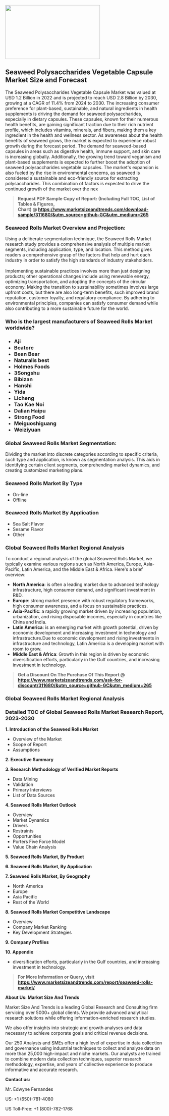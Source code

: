 <p><img class="alignnone size-medium wp-image-20088" src="https://ffe5etoiles.com/wp-content/uploads/2024/12/MST1-300x171.png" alt="" width="300" height="171" /></p><h2>Seaweed Polysaccharides Vegetable Capsule Market Size and Forecast</h2><p>The Seaweed Polysaccharides Vegetable Capsule Market was valued at USD 1.2 Billion in 2022 and is projected to reach USD 2.8 Billion by 2030, growing at a CAGR of 11.4% from 2024 to 2030. The increasing consumer preference for plant-based, sustainable, and natural ingredients in health supplements is driving the demand for seaweed polysaccharides, especially in dietary capsules. These capsules, known for their numerous health benefits, are gaining significant traction due to their rich nutrient profile, which includes vitamins, minerals, and fibers, making them a key ingredient in the health and wellness sector. As awareness about the health benefits of seaweed grows, the market is expected to experience robust growth during the forecast period. The demand for seaweed-based capsules in areas such as digestive health, immune support, and skin care is increasing globally. Additionally, the growing trend toward veganism and plant-based supplements is expected to further boost the adoption of seaweed polysaccharides vegetable capsules. The market's expansion is also fueled by the rise in environmental concerns, as seaweed is considered a sustainable and eco-friendly source for extracting polysaccharides. This combination of factors is expected to drive the continued growth of the market over the nex</p><blockquote id="" class=""><strong>Request PDF Sample Copy of Report: (Including Full TOC, List of Tables &amp; Figures, Chart)&nbsp;@&nbsp;<strong><a href="https://www.marketsizeandtrends.com/download-sample/311680/&utm_source=github-GC&utm_medium=265" target="_blank">https://www.marketsizeandtrends.com/download-sample/311680/&utm_source=github-GC&utm_medium=265</a></strong></strong></blockquote><h3 id="" class="">Seaweed Rolls Market&nbsp;Overview and Projection:</h3><p id="" class="">Using a deliberate segmentation technique, the Seaweed Rolls Market research study provides a comprehensive analysis of multiple market segments, including application, type, and location. This method gives readers a comprehensive grasp of the factors that help and hurt each industry in order to satisfy the high standards of industry stakeholders. <br /> <br />Implementing sustainable practices involves more than just designing products; other operational changes include using renewable energy, optimizing transportation, and adopting the concepts of the circular economy. Making the transition to sustainability sometimes involves large upfront costs, but there are also long-term benefits, such improved brand reputation, customer loyalty, and regulatory compliance. By adhering to environmental principles, companies can satisfy consumer demand while also contributing to a more sustainable future for the world.</p><h3 id="" class="">Who is the largest manufacturers of&nbsp;Seaweed Rolls Market worldwide?</h3><h3 class=""><p><ul><li>Aji </li><li> Beatore </li><li> Bean Bear </li><li> Naturalis best </li><li> Holmes Foods </li><li> 3Songshu </li><li> Bibizan </li><li> Hanshi </li><li> Yida </li><li> Licheng </li><li> Tao Kae Noi </li><li> Dalian Haipu </li><li> Strong Food </li><li> Meiguoshiguang </li><li> Weiziyuan</li></ul></p></h3><h3 id="" class="">Global&nbsp;Seaweed Rolls Market Segmentation:</h3><p id="" class="">Dividing the market into discrete categories according to specific criteria, such type and application, is known as segmentation analysis. This aids in identifying certain client segments, comprehending market dynamics, and creating customized marketing plans.</p><h3 id="" class="">Seaweed Rolls Market&nbsp;By Type</h3><p><p><ul><li>On-line</li><li> Offline</p></li></ul></p></p><h3 id="" class="">Seaweed Rolls Market&nbsp;By Application</h3><p class=""><p><ul><li>Sea Salt Flavor</li><li> Sesame Flavor</li><li> Other</li></ul></p></p><h3 id="" class="">Global Seaweed Rolls Market Regional Analysis</h3><p id="" class="">To conduct a regional analysis of the global Seaweed Rolls Market, we typically examine various regions such as North America, Europe, Asia-Pacific, Latin America, and the Middle East &amp; Africa. Here's a brief overview:</p><ul><li><strong>North America</strong>: is often a leading market due to advanced technology infrastructure, high consumer demand, and significant investment in R&amp;D.</li><li><strong>Europe</strong>: strong market presence with robust regulatory frameworks, high consumer awareness, and a focus on sustainable practices.</li><li><strong>Asia-Pacific</strong>: a rapidly growing market driven by increasing population, urbanization, and rising disposable incomes, especially in countries like China and India.</li><li><strong>Latin America</strong>: is an emerging market with growth potential, driven by economic development and increasing investment in technology and infrastructure.Due to economic development and rising investments in infrastructure and technology, Latin America is a developing market with room to grow.</li><li><strong>Middle East &amp; Africa</strong>: Growth in this region is driven by economic diversification efforts, particularly in the Gulf countries, and increasing investment in technology.</li></ul><blockquote id="" class=""><strong>Get a Discount On The Purchase Of This Report @ <strong><a href="https://www.marketsizeandtrends.com/ask-for-discount/311680/&utm_source=github-GC&utm_medium=265" target="_blank">https://www.marketsizeandtrends.com/ask-for-discount/311680/&utm_source=github-GC&utm_medium=265</a></strong></strong></blockquote><h3 id="" class="">Global Seaweed Rolls Market Regional Analysis</h3><h3 id="" class="">Detailed TOC of Global Seaweed Rolls Market Research Report, 2023-2030</h3><p id="" class=""><strong>1. Introduction of the Seaweed Rolls Market</strong></p><ul><li>Overview of the Market</li><li>Scope of Report</li><li>Assumptions</li></ul><p id="" class=""><strong>2. Executive Summary</strong></p><p id="" class=""><strong>3. Research Methodology of Verified Market Reports</strong></p><ul><li>Data Mining</li><li>Validation</li><li>Primary Interviews</li><li>List of Data Sources</li></ul><p id="" class=""><strong>4. Seaweed Rolls Market Outlook</strong></p><ul><li>Overview</li><li>Market Dynamics</li><li>Drivers</li><li>Restraints</li><li>Opportunities</li><li>Porters Five Force Model</li><li>Value Chain Analysis</li></ul><p id="" class=""><strong>5. Seaweed Rolls Market, By Product</strong></p><p id="" class=""><strong>6. Seaweed Rolls Market, By Application</strong></p><p id="" class=""><strong>7. Seaweed Rolls Market, By Geography</strong></p><ul><li>North America</li><li>Europe</li><li>Asia Pacific</li><li>Rest of the World</li></ul><p id="" class=""><strong>8. Seaweed Rolls Market Competitive Landscape</strong></p><ul><li>Overview</li><li>Company Market Ranking</li><li>Key Development Strategies</li></ul><p id="" class=""><strong>9. Company Profiles</strong></p><p id="" class=""><strong>10. Appendix</strong></p><ul><li>diversification efforts, particularly in the Gulf countries, and increasing investment in technology.</li></ul><blockquote id="" class=""><strong>For More Information or Query, visit <strong><strong><a href="https://www.marketsizeandtrends.com/report/seaweed-rolls-market/" target="_blank">https://www.marketsizeandtrends.com/report/seaweed-rolls-market/</a></strong></strong></strong></blockquote><p id="" class=""><strong>About Us: Market Size And Trends</strong></p><p id="" class="">Market Size And Trends is a leading Global Research and Consulting firm servicing over 5000+ global clients. We provide advanced analytical research solutions while offering information-enriched research studies.</p><p id="" class="">We also offer insights into strategic and growth analyses and data necessary to achieve corporate goals and critical revenue decisions.</p><p id="" class="">Our 250 Analysts and SMEs offer a high level of expertise in data collection and governance using industrial techniques to collect and analyze data on more than 25,000 high-impact and niche markets. Our analysts are trained to combine modern data collection techniques, superior research methodology, expertise, and years of collective experience to produce informative and accurate research.</p><p id="" class=""><strong>Contact us:</strong></p><p id="" class="">Mr. Edwyne Fernandes</p><p id="" class="">US: +1 (650)-781-4080</p><p id="" class="">US Toll-Free: +1 (800)-782-1768</p>
